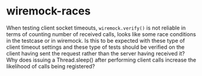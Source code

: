 # wiremock-races

When testing client socket timeouts, `wiremock.verify()` is not reliable in terms of counting number of received calls, looks like some race conditions in the testcase or in wiremock. Is this to be expected with these type of client timeout settings and these type of tests should be verified on the client having sent the request rather than the server having received it? Why does issuing a Thread.sleep() after performing client calls increase the likelihood of calls being registered?

